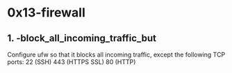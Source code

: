 # 0x13-firewall
## 1. -block_all_incoming_traffic_but
Configure ufw so that it blocks all incoming traffic, except the following TCP ports:
22 (SSH)
443 (HTTPS SSL)
80 (HTTP)
